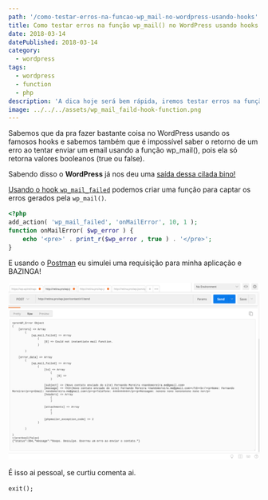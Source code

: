 ```yaml
---
path: '/como-testar-erros-na-funcao-wp_mail-no-wordpress-usando-hooks'
title: Como testar erros na função wp_mail() no WordPress usando hooks
date: 2018-03-14
datePublished: 2018-03-14
category:
  - wordpress
tags:
  - wordpress
  - function
  - php
description: 'A dica hoje será bem rápida, iremos testar erros na função wp_mail() no WordPress usando hooks.'
image: ../../../assets/wp_mail_faild-hook-function.png
---
```


Sabemos que da pra fazer bastante coisa no WordPress usando os famosos hooks e sabemos também que é impossível saber o retorno de um erro ao tentar enviar um email usando a função wp_mail(), pois ela só retorna valores booleanos (true ou false).

Sabendo disso o **WordPress** já nos deu uma [saída dessa cilada bino!](../../../assets/its-a-trap-bino.jpg)

[Usando o hook `wp_mail_failed`](https://developer.wordpress.org/reference/hooks/wp_mail_failed/) podemos criar uma função para captar os erros gerados pela `wp_mail()`.

```php
<?php
add_action( 'wp_mail_failed', 'onMailError', 10, 1 );
function onMailError( $wp_error ) {
    echo '<pre>' . print_r($wp_error , true ) . '</pre>';
}
```

E usando o [Postman](https://www.getpostman.com/) eu simulei uma requisição para minha aplicação e BAZINGA!

![hook wp_mail_failed no postman app](../../../assets/wp_mail-error-postman.png)

É isso ai pessoal, se curtiu comenta ai.

`exit();`
